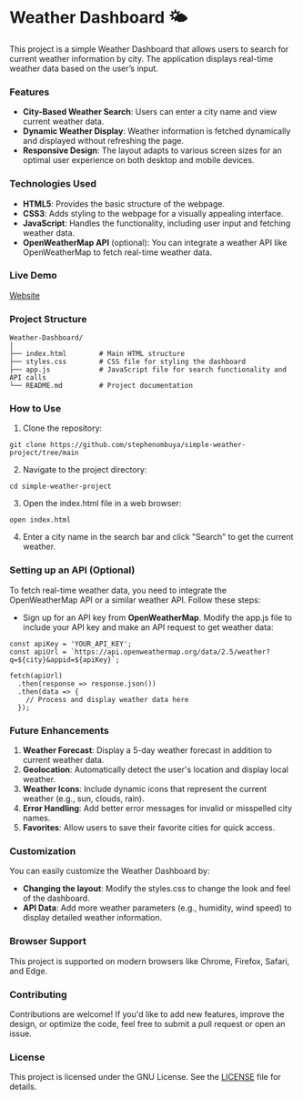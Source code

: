# **Weather Dashboard 🌤️**
This project is a simple Weather Dashboard that allows users to search for current weather information by city. The application displays real-time weather data based on the user’s input.



### **Features**
- **City-Based Weather Search**: Users can enter a city name and view current weather data.
- **Dynamic Weather Display**: Weather information is fetched dynamically and displayed without refreshing the page.
- **Responsive Design**: The layout adapts to various screen sizes for an optimal user experience on both desktop and mobile devices.



### **Technologies Used**
- **HTML5**: Provides the basic structure of the webpage.
- **CSS3**: Adds styling to the webpage for a visually appealing interface.
- **JavaScript**: Handles the functionality, including user input and fetching weather data.
- **OpenWeatherMap API** (optional): You can integrate a weather API like OpenWeatherMap to fetch real-time weather data.



### **Live Demo**
[Website](https://steveproject.netlify.app/)



### **Project Structure**

```
Weather-Dashboard/
│
├── index.html        # Main HTML structure
├── styles.css        # CSS file for styling the dashboard
├── app.js            # JavaScript file for search functionality and API calls
└── README.md         # Project documentation
```



### **How to Use**
1. Clone the repository:

```
git clone https://github.com/stephenombuya/simple-weather-project/tree/main
```

2. Navigate to the project directory:

```
cd simple-weather-project
```

3. Open the index.html file in a web browser:

```
open index.html
```

4. Enter a city name in the search bar and click "Search" to get the current weather.



### **Setting up an API (Optional)**
To fetch real-time weather data, you need to integrate the OpenWeatherMap API or a similar weather API. Follow these steps:

- Sign up for an API key from **OpenWeatherMap**.
Modify the app.js file to include your API key and make an API request to get weather data:

```
const apiKey = 'YOUR_API_KEY';
const apiUrl = `https://api.openweathermap.org/data/2.5/weather?q=${city}&appid=${apiKey}`;

fetch(apiUrl)
  .then(response => response.json())
  .then(data => {
    // Process and display weather data here
  });
```



### **Future Enhancements**
1. **Weather Forecast**: Display a 5-day weather forecast in addition to current weather data.
2. **Geolocation**: Automatically detect the user's location and display local weather.
3. **Weather Icons**: Include dynamic icons that represent the current weather (e.g., sun, clouds, rain).
4. **Error Handling**: Add better error messages for invalid or misspelled city names.
5. **Favorites**: Allow users to save their favorite cities for quick access.



### **Customization**
You can easily customize the Weather Dashboard by:

- **Changing the layout**: Modify the styles.css to change the look and feel of the dashboard.
- **API Data**: Add more weather parameters (e.g., humidity, wind speed) to display detailed weather information.



### **Browser Support**
This project is supported on modern browsers like Chrome, Firefox, Safari, and Edge.



### **Contributing**
Contributions are welcome! If you'd like to add new features, improve the design, or optimize the code, feel free to submit a pull request or open an issue.



### **License**
This project is licensed under the GNU License. See the [LICENSE](https://github.com/stephenombuya/simple-weather-project/blob/main/LICENSE) file for details.

